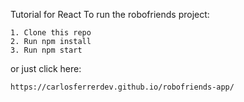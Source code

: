 Tutorial for React To run the robofriends project:

    1. Clone this repo
    2. Run npm install
    3. Run npm start

or just click here:

    https://carlosferrerdev.github.io/robofriends-app/

